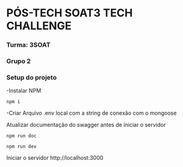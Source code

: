 # PÓS-TECH SOAT3 TECH CHALLENGE

### Turma: 3SOAT

### Grupo 2


### Setup do projeto
-Instalar NPM 
```
npm i
```

-Criar Arquivo .env local com a string de conexão com o mongoose

Atualizar documentação do swagger antes de iniciar o servidor

```
npm run doc
```

```
npm run dev
```
Iniciar o servidor http://localhost:3000